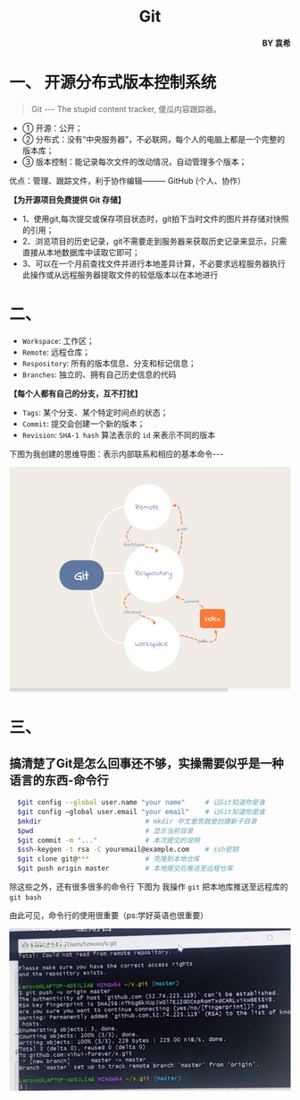 
<h1 align="center">Git</h1>

<h4 align="end">BY 袁希</h4>

# 一、 开源分布式版本控制系统 
> Git --- The stupid content tracker, 傻瓜内容跟踪器。

- ① 开源：公开；
- ② 分布式：没有“中央服务器”，不必联网，每个人的电脑上都是一个完整的版本库；
- ③ 版本控制：能记录每次文件的改动情况，自动管理多个版本；

优点：管理、跟踪文件，利于协作编辑——— GitHub (个人、协作）

**【为开源项目免费提供 Git 存储】**

- 1、使用git,每次提交或保存项目状态时，git拍下当时文件的图片并存储对快照的引用；
- 2、浏览项目的历史记录，git不需要走到服务器来获取历史记录来显示，只需直接从本地数据库中读取它即可；
- 3、可以在一个月前查找文件并进行本地差异计算，不必要求远程服务器执行此操作或从远程服务器提取文件的较低版本以在本地进行

# 二、
- `Workspace`: 工作区；
- `Remote`: 远程仓库；
- `Respository`: 所有的版本信息、分支和标记信息；
- `Branches`: 独立的、拥有自己历史信息的代码

**【每个人都有自己的分支，互不打扰】**
- `Tags`: 某个分支、某个特定时间点的状态；
- `Commit`: 提交会创建一个新的版本；
- `Revision`: `SHA-1 hash` 算法表示的 `id` 来表示不同的版本

下图为我创建的思维导图：表示内部联系和相应的基本命令---

![内部联系和相应的基本命令](./img/1.png)

# 三、
## 搞清楚了Git是怎么回事还不够，实操需要似乎是一种语言的东西-命令行
``` bash
  $git config --global user.name "your name"     # 让Git知道你是谁
  $git config –global user.email "your email"    # 让Git知道你是谁
  $mkdir                          # mkdir 中文意思就是创建新子目录
  $pwd                            # 显示当前目录
  $git commit -m "..."            # 本次提交的说明
  $ssh-keygen -t rsa -C youremail@example.com    # ssh密钥
  $git clone git@***              # 克隆到本地仓库
  $git push origin master         # 本地提交后推送至远程仓库
```
除这些之外，还有很多很多的命令行
下图为 我操作 `git` 把本地库推送至远程库的 `git bash`
      
由此可见，命令行的使用很重要（ps:学好英语也很重要）

![本地库推送至远程库](./img/2.png)
